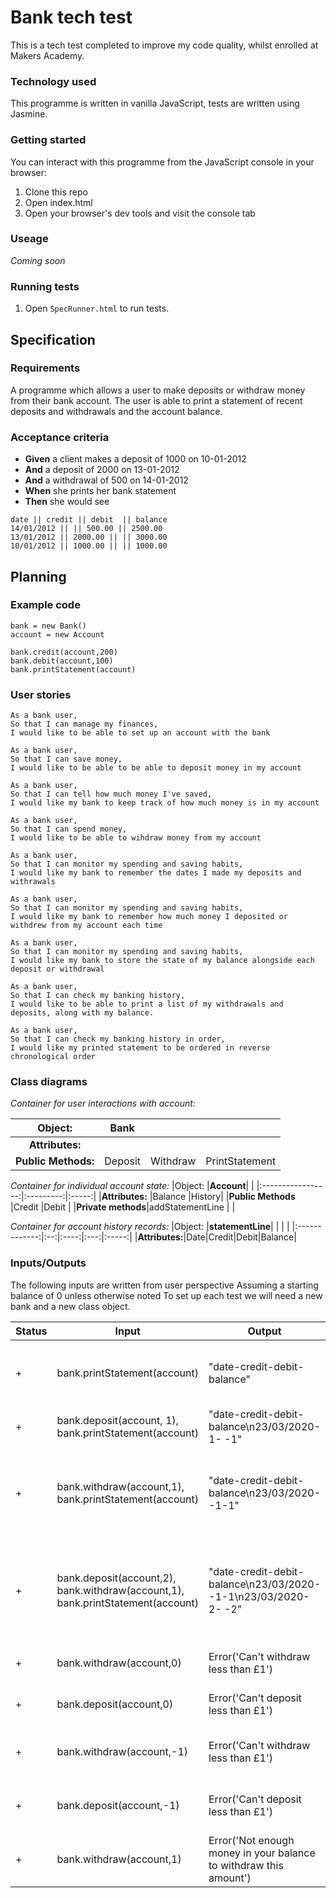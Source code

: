 # Bank tech test

This is a tech test completed to improve my code quality, whilst enrolled at Makers Academy. 

### Technology used

This programme is written in vanilla JavaScript, tests are written using Jasmine.

### Getting started

You can interact with this programme from the JavaScript console in your browser:

1. Clone this repo
2. Open index.html
3. Open your browser's dev tools and visit the console tab

### Useage

*Coming soon*

### Running tests

1. Open `SpecRunner.html` to run tests.

## Specification

### Requirements

A programme which allows a user to make deposits or withdraw money from their bank account. The user is able to print a statement of recent deposits and withdrawals and the account balance.

### Acceptance criteria

- **Given** a client makes a deposit of 1000 on 10-01-2012
- **And** a deposit of 2000 on 13-01-2012
- **And** a withdrawal of 500 on 14-01-2012
- **When** she prints her bank statement
- **Then** she would see

```
date || credit || debit  || balance
14/01/2012 || || 500.00 || 2500.00
13/01/2012 || 2000.00 || || 3000.00
10/01/2012 || 1000.00 || || 1000.00
```

## Planning

### Example code
```
bank = new Bank()
account = new Account

bank.credit(account,200)
bank.debit(account,100)
bank.printStatement(account)
```

### User stories
```
As a bank user, 
So that I can manage my finances,
I would like to be able to set up an account with the bank

As a bank user, 
So that I can save money, 
I would like to be able to be able to deposit money in my account

As a bank user, 
So that I can tell how much money I've saved,
I would like my bank to keep track of how much money is in my account

As a bank user,
So that I can spend money,
I would like to be able to wihdraw money from my account

As a bank user,
So that I can monitor my spending and saving habits,
I would like my bank to remember the dates I made my deposits and withrawals

As a bank user,
So that I can monitor my spending and saving habits,
I would like my bank to remember how much money I deposited or withdrew from my account each time

As a bank user,
So that I can monitor my spending and saving habits, 
I would like my bank to store the state of my balance alongside each deposit or withdrawal

As a bank user,
So that I can check my banking history, 
I would like to be able to print a list of my withdrawals and deposits, along with my balance.

As a bank user,
So that I can check my banking history in order,
I would like my printed statement to be ordered in reverse chronological order
```

### Class diagrams

*Container for user interactions with account:*

| Object:           |**Bank**|        |              |
|:-----------------:|:------:|:------:|:------------:|
|**Attributes:**    |        |        |              |
|**Public Methods:**|Deposit |Withdraw|PrintStatement|

*Container for individual account state:*
|Object:            |**Account**|       |
|:-----------------:|:---------:|:-----:|
|**Attributes:**    |Balance    |History|
|**Public Methods** |Credit     |Debit  |
|**Private methods**|addStatementLine | |

*Container for account history records:*
|Object:        |**statementLine**|  | |  |
|:-------------:|:--:|:----:|:---:|:-----:|
|**Attributes:**|Date|Credit|Debit|Balance|

### Inputs/Outputs

The following inputs are written from user perspective
Assuming a starting balance of 0 unless otherwise noted
To set up each test we will need a new bank and a new class object.

|Status|Input                       |Output                     |Scenario                                      |
|------|----------------------------|---------------------------|----------------------------------------------|
|+|bank.printStatement(account)|"date-credit-debit-balance"|bank prints a blank statement on a new account| 
|+|bank.deposit(account, 1), bank.printStatement(account)|"date-credit-debit-balance\n23/03/2020-1- -1"|user deposits £1 in account|
|+|bank.withdraw(account,1), bank.printStatement(account)|"date-credit-debit-balance\n23/03/2020- -1-1"|user withdraws £1 from account (account balance set to 2)|
|+|bank.deposit(account,2), bank.withdraw(account,1), bank.printStatement(account)|"date-credit-debit-balance\n23/03/2020- -1-1\n23/03/2020-2- -2"|user creates two transactions and printed statement is in reverse chronological order|
|+|bank.withdraw(account,0)|Error('Can't withdraw less than £1')|User tries to withdraw no money|
|+|bank.deposit(account,0)|Error('Can't deposit less than £1')|User tries to deposit no money|
|+|bank.withdraw(account,-1)|Error('Can't withdraw less than £1')|User tries to withdraw negative amount|
|+|bank.deposit(account,-1)|Error('Can't deposit less than £1')|User tries to deposit negative amount|
|+|bank.withdraw(account,1)|Error('Not enough money in your balance to withdraw this amount')|User can't take their balance below 0|



